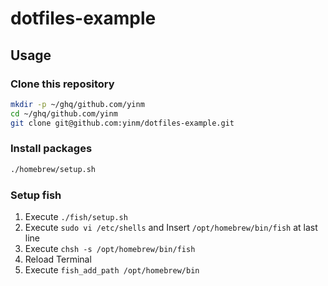 # dotfiles-example

## Usage
### Clone this repository

```sh
mkdir -p ~/ghq/github.com/yinm
cd ~/ghq/github.com/yinm
git clone git@github.com:yinm/dotfiles-example.git
```

### Install packages

```sh
./homebrew/setup.sh
```

### Setup fish
1. Execute `./fish/setup.sh`
1. Execute `sudo vi /etc/shells` and Insert `/opt/homebrew/bin/fish` at last line
1. Execute `chsh -s /opt/homebrew/bin/fish`
1. Reload Terminal
1. Execute `fish_add_path /opt/homebrew/bin`

